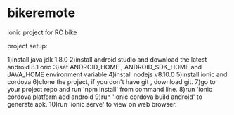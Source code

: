 # bikeremote
ionic project for RC bike

project setup:

1)install java jdk 1.8.0
2)install android studio and download the latest android 8.1 orio
3)set ANDROID_HOME , ANDROID_SDK_HOME and JAVA_HOME environment variable
4)install nodejs v8.10.0
5)install ionic and cordova
6)clone the project, if you don't have git , download git.
7)go to your project repo and run 'npm install' from command line.
8)run 'ionic cordova platform add android
9)run 'ionic cordova build android' to generate apk.
10)run 'ionic serve' to view on web browser.
